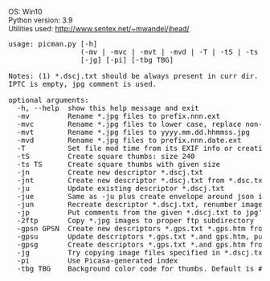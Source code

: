 OS:             Win10
<br>
Python version: 3.9
<br>
Utilities used: http://www.sentex.net/~mwandel/jhead/
<pre>
usage: picman.py [-h]
                 (-mv | -mvc | -mvt | -mvd | -T | -tS | -ts TS | -jn | -jnt | -ju | -jue | -jun | -jp | -2ftp | -gpsn GPSN | -gpsu | -gpsg)
                 [-jg] [-pi] [-tbg TBG]

Notes: (1) *.dscj.txt should be always present in curr dir. It is used for jpg renaming and keeps JSON descriptor. If
IPTC is empty, jpg comment is used.

optional arguments:
  -h, --help  show this help message and exit
  -mv         Rename *.jpg files to prefix.nnn.ext
  -mvc        Rename *.jpg files to lower case, replace non-alphanum characters by dots
  -mvt        Rename *.jpg files to yyyy.mm.dd.hhmmss.jpg
  -mvd        Rename *.jpg files to prefix.nnn.date.ext
  -T          Set file mod time from its EXIF info or creation time if no EXIF
  -tS         Create square thumbs: size 240
  -ts TS      Create square thumbs with given size
  -jn         Create new descriptor *.dscj.txt
  -jnt        Create new descriptor *.dscj.txt from *.dsc.txt
  -ju         Update existing descriptor *.dscj.txt
  -jue        Same as -ju plus create envelope around json in *.dscj.txt
  -jun        Recreate descriptor *.dscj.txt, renumber images
  -jp         Put comments from the given *.dscj.txt to jpg's
  -2ftp       Copy *.jpg images to proper ftp subdirectory
  -gpsn GPSN  Create new descriptors *.gps.txt *.gps.htm from Android *.csv files. The value is dst offset for Zulu
  -gpsu       Update descriptors *.gps.txt *.and gps.htm, put *.gps.txt info to image files
  -gpsg       Create descriptors *.gps.txt *.and gps.htm from *.jpg
  -jg         Try copying image files specified in *.dscj.txt from ./bak to this dir
  -pi         Use Picasa-generated index
  -tbg TBG    Background color code for thumbs. Default is #c0c0c0</pre>  
